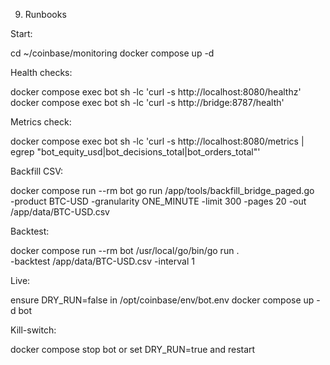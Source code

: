9) Runbooks

Start:

cd ~/coinbase/monitoring
docker compose up -d


Health checks:

docker compose exec bot sh -lc 'curl -s http://localhost:8080/healthz'
docker compose exec bot sh -lc 'curl -s http://bridge:8787/health'


Metrics check:

docker compose exec bot sh -lc 'curl -s http://localhost:8080/metrics | egrep "bot_equity_usd|bot_decisions_total|bot_orders_total"'


Backfill CSV:

docker compose run --rm bot go run /app/tools/backfill_bridge_paged.go \
  -product BTC-USD -granularity ONE_MINUTE -limit 300 -pages 20 -out /app/data/BTC-USD.csv


Backtest:

docker compose run --rm bot /usr/local/go/bin/go run . \
  -backtest /app/data/BTC-USD.csv -interval 1


Live:

ensure DRY_RUN=false in /opt/coinbase/env/bot.env
docker compose up -d bot


Kill-switch:

docker compose stop bot
or set DRY_RUN=true and restart

